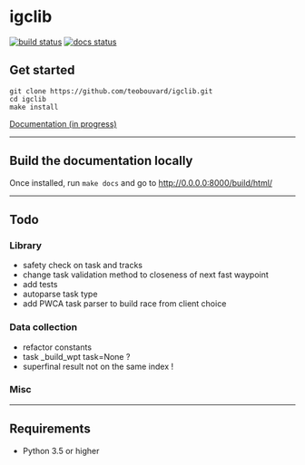 # igclib

[![build status](https://img.shields.io/circleci/build/github/teobouvard/igclib/master?style=flat-square)](https://circleci.com/gh/teobouvard/igclib)
[![docs status](https://img.shields.io/readthedocs/igclib?style=flat-square)](https://igclib.readthedocs.io/en/latest/)

## Get started

```shell
git clone https://github.com/teobouvard/igclib.git
cd igclib
make install
```

[Documentation (in progress)](https://igclib.readthedocs.io/en/latest/)

---

## Build the documentation locally

Once installed, run `make docs` and go to http://0.0.0.0:8000/build/html/

---

## Todo

### Library

* safety check on task and tracks 
* change task validation method to closeness of next fast waypoint
* add tests
* autoparse task type
* add PWCA task parser to build race from client choice

### Data collection

* refactor constants
* task _build_wpt task=None ?
* superfinal result not on the same index !


### Misc

---

## Requirements

* Python 3.5 or higher
